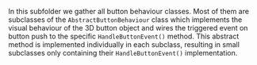 In this subfolder we gather all button behaviour classes. Most of them are subclasses of the `AbstractButtonBehaviour` class which implements the visual behaviour of the 3D button object and wires the triggered event on button push to the specific `HandleButtonEvent()` method. This abstract method is implemented individually in each subclass, resulting in small subclasses only containing their `HandleButtonEvent()` implementation.
